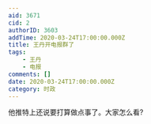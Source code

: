```yaml
---
aid: 3671
cid: 2
authorID: 3603
addTime: 2020-03-24T17:00:00.000Z
title: 王丹开电报群了
tags:
    - 王丹
    - 电报
comments: []
date: 2020-03-24T17:00:00.000Z
category: 时政
---
```


他推特上还说要打算做点事了。大家怎么看?
